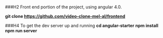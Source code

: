 ###H2 Front end portion of the project, using angular 4.0.

**git clone https://github.com/video-clone-mel-al/frontend**

###H4 To get the dev server up and running 
**cd angular-starter**
**npm install** 
**npm run server**